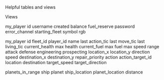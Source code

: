 Helpful tables and views

Views

my_player
id
username
created
balance
fuel_reserve
password
error_channel
starting_fleet
symbol
rgb

my_player
    id
    fleet_id
    player_id
    name
    last action_tic
    last move_tic
    last living_tic
    current_health
    max health
    current_fuel
    max fuel
    max speed
    range
    attack
    defense
    engineering
    prospecting
    location_x
    location_y
    direction
    speed
    destination_x
    destination_y
    repair_priority
    action
    action_target_id
    location
    destination
    target_speed
    target_direction

planets_in_range
    ship
    planet
    ship_location
    planet_location
    distance
